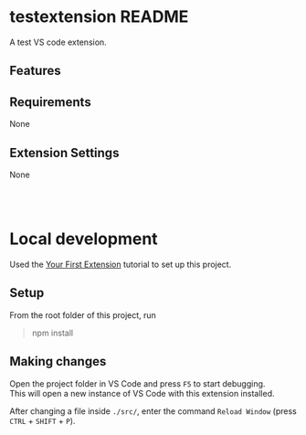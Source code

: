 # testextension README
A test VS code extension.

## Features

## Requirements

None

## Extension Settings

None

<br>
<br>

# Local development
Used the [Your First Extension](https://code.visualstudio.com/api/get-started/your-first-extension) tutorial to set up this project.

## Setup
From the root folder of this project, run
> npm install

## Making changes
Open the project folder in VS Code and press `F5` to start debugging.<br>
This will open a new instance of VS Code with this extension installed.

After changing a file inside `./src/`, enter the command `Reload Window` (press `CTRL` + `SHIFT` + `P`).

